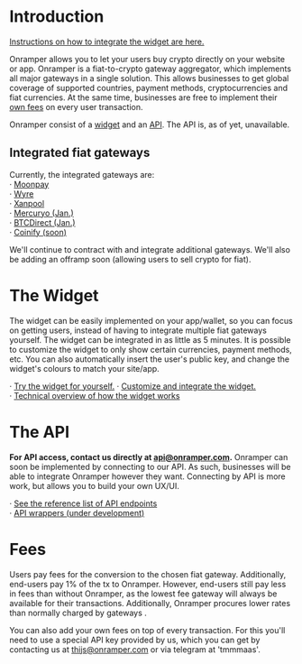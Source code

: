 # Introduction
[Instructions on how to integrate the widget are here.](./widget.md)

Onramper allows you to let your users buy crypto directly on your website or app. Onramper is a fiat-to-crypto gateway aggregator, which implements all major gateways in a single solution. This allows businesses to get global coverage of supported countries, payment methods, cryptocurrencies and fiat currencies. At the same time, businesses are free to implement their [own fees](#fees) on every user transaction.

Onramper consist of a [widget](#the-widget) and an [API](#the-api). The API is, as of yet, unavailable. 

## Integrated fiat gateways
Currently, the integrated gateways are:  
· <a href="https://moonpay.io" target="_blank">Moonpay</a>  
· <a href="https://sendwyre.com" target="_blank">Wyre</a>  
· <a href="https://xanpool.com/" target="_blank">Xanpool</a>  
· <a href="https://mercuryo.io/" target="_blank">Mercuryo (Jan.)</a>  
· <a href="https://btcdirect.eu/en-gb/" target="_blank">BTCDirect (Jan.)</a>  
· <a href="https://www.coinify.com/" target="_blank">Coinify (soon)</a>  

We'll continue to contract with and integrate additional gateways. We'll also be adding an offramp soon (allowing users to sell crypto for fiat).  


# The Widget
The widget can be easily implemented on your app/wallet, so you can focus on getting users, instead of having to integrate multiple fiat gateways yourself. The widget can be integrated in as little as 5 minutes. It is possible to customize the widget to only show certain currencies, payment methods, etc. You can also automatically insert the user's public key, and change the widget's colours to match your site/app.

· <a href="https://widget.onramper.com" target="_blank">Try the widget for yourself.</a>
· [Customize and integrate the widget.](./widget.md)  
· [Technical overview of how the widget works](https://github.com/onramper/widget/blob/dev/README.md)  
  
# The API
**For API access, contact us directly at <a href="mailto:api@onramper.com" target="_blank">api@onramper.com</a>.**
Onramper can soon be implemented by connecting to our API. As such, businesses will be able to integrate Onramper however they want. Connecting by API is more work, but allows you to build your own UX/UI.

· [See the reference list of API endpoints](./API-Reference.md)  
· [API wrappers (under development)](./apicontext.md)  
  
# Fees
Users pay fees for the conversion to the chosen fiat gateway. Additionally, end-users pay 1% of the tx to Onramper. However, end-users still pay less in fees than without Onramper, as the lowest fee gateway will always be available for their transactions. Additionally, Onramper procures lower rates than normally charged by gateways . 

You can also add your own fees on top of every transaction. For this you'll need to use a special API key provided by us, which you can get by contacting us at thijs@onramper.com or via telegram at 'tmmmaas'.


